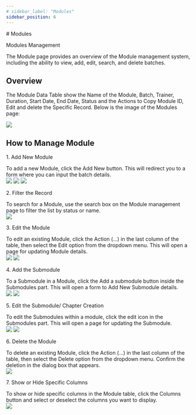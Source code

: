 ```yaml
---
# sidebar_label: "Modules"
sidebar_position: 6
---
```


<link rel="stylesheet" href="path/to/custom.css"/>
<div class="ml-5">
# Modules

<p class="font-light mt-5">Modules Management</p>
<div class="mt-5">The Module page provides an overview of the Module management system, including the ability to view, add, edit, search, and delete batches.</div>

## Overview

<div class="mt-5">The Module Data Table show the Name of the Module, Batch, Trainer, Duration, Start Date, End Date, Status and the Actions to Copy Module ID, Edit and delete the Specific Record. Below is the image of the Modules page:</div>

<img src="https://github.com/aisaanwar62/Docusaurus-document/blob/main/static/img/modules.png?raw=true
" class="w-auto h-auto my-8 border shadow-md"/>

## How to Manage Module

<p class="font-semibold mt-3">1.  Add New Module</p>
<div class="mt-5">To add a new Module, click the Add New button. This will redirect you to a form where you can input the batch details.</div>
<img src="https://github.com/aisaanwar62/Docusaurus-document/blob/main/static/img/admin-before-add-module.png?raw=true
" class="w-auto h-auto my-8 border shadow-md"/>
<img src="https://github.com/aisaanwar62/Docusaurus-document/blob/main/static/img/add-module.png?raw=true
" class="w-auto h-auto my-8 border shadow-md"/>
<img src="https://github.com/aisaanwar62/Docusaurus-document/blob/main/static/img/admin-after-add-module.png?raw=true
" class="w-auto h-auto my-8 border shadow-md"/>

<p class="font-semibold mt-3">2. Filter the Record</p>
<div class="mt-5">To search for a Module, use the search box on the Module management page to filter the list by status or name.</div>
<img src="https://github.com/aisaanwar62/Docusaurus-document/blob/main/static/img/admin-filter-module.png?raw=true
" class="w-auto h-auto my-8 border shadow-md"/>

<p class="font-semibold mt-3">3. Edit the Module</p>
<div class="mt-5">To edit an existing Module, click the Action (...) in the last column of the table, then select the Edit option from the dropdown menu. This will open a page for updating Module details.</div>
<img src="https://github.com/aisaanwar62/Docusaurus-document/blob/main/static/img/edit-module-action.png?raw=true
" class="w-auto h-auto my-8 border shadow-md"/>
<img src="https://github.com/aisaanwar62/Docusaurus-document/blob/main/static/img/edit-module.png?raw=true
" class="w-auto h-auto my-8 border shadow-md"/>

<p class="font-semibold mt-3">4. Add the Submodule</p>
<div class="mt-5">To a Submodule in a Module, click the Add a submodule button inside the Submodules part. This will open a form to Add New Submodule details.</div>
<img src="https://github.com/aisaanwar62/Docusaurus-document/blob/main/static/img/admin-before-add-submodule.png?raw=true
" class="w-auto h-auto my-8 border shadow-md"/>
<img src="https://github.com/aisaanwar62/Docusaurus-document/blob/main/static/img/admin-add-submodule.png?raw=true
" class="w-auto h-auto my-8 border shadow-md"/>

<p class="font-semibold mt-3">5. Edit the Submodule/ Chapter Creation</p>
<div class="mt-5">To edit the Submodules within a module, click the edit icon in the Submodules part. This will open a page for updating the Submodule.</div>
<img src="https://github.com/aisaanwar62/Docusaurus-document/blob/main/static/img/admin-edit-submodule.png?raw=true
" class="w-auto h-auto my-8 border shadow-md"/>
<img src="https://github.com/aisaanwar62/Docusaurus-document/blob/main/static/img/edit-submodule.png?raw=true
" class="w-auto h-auto my-8 border shadow-md"/>

<p class="font-semibold mt-3">6. Delete the Module</p>
<div class="mt-5">To delete an existing Module, click the Action (...) in the last column of the table, then select the Delete option from the dropdown menu. Confirm the deletion in the dialog box that appears.</div>
<img src="https://github.com/aisaanwar62/Docusaurus-document/blob/main/static/img/moduledeletion.png?raw=true
" class="w-auto h-auto my-8 border shadow-md"/>

<p class="font-semibold mt-3">7. Show or Hide Specific Columns</p>
<div class="mt-5">To show or hide specific columns in the Module table, click the Columns button and select or deselect the columns you want to display.</div>
<img src="https://github.com/aisaanwar62/Docusaurus-document/blob/main/static/img/modules-column.png?raw=true
" class="w-auto h-auto my-8 border shadow-md"/>

</div>
